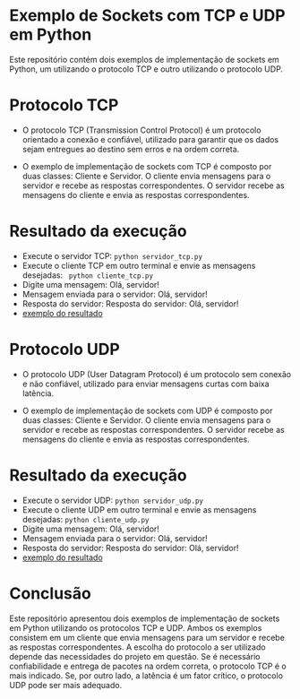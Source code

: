 # Exemplo de Sockets com TCP e UDP em Python
Este repositório contém dois exemplos de implementação de sockets em Python, um utilizando o protocolo TCP e outro utilizando o protocolo UDP.

# Protocolo TCP
- O protocolo TCP (Transmission Control Protocol) é um protocolo orientado a conexão e confiável, utilizado para garantir que os dados sejam entregues ao destino sem erros e na ordem correta.

- O exemplo de implementação de sockets com TCP é composto por duas classes: Cliente e Servidor. O cliente envia mensagens para o servidor e recebe as respostas correspondentes. O servidor recebe as mensagens do cliente e envia as respostas correspondentes.

# Resultado da execução
- Execute o servidor TCP:
 ``` python servidor_tcp.py  ``` 
- Execute o cliente TCP em outro terminal e envie as mensagens desejadas:
 ```  python cliente_tcp.py ``` 
- Digite uma mensagem: Olá, servidor!
- Mensagem enviada para o servidor: Olá, servidor!
- Resposta do servidor: Resposta do servidor: Olá, servidor!
- [exemplo do resultado](https://user-images.githubusercontent.com/71457360/229209511-49b05faf-ebcd-4e0a-b892-efe041e1e118.PNG)


# Protocolo UDP
- O protocolo UDP (User Datagram Protocol) é um protocolo sem conexão e não confiável, utilizado para enviar mensagens curtas com baixa latência.

- O exemplo de implementação de sockets com UDP é composto por duas classes: Cliente e Servidor. O cliente envia mensagens para o servidor e recebe as respostas correspondentes. O servidor recebe as mensagens do cliente e envia as respostas correspondentes.

# Resultado da execução
- Execute o servidor UDP:
 ``` python servidor_udp.py ``` 
- Execute o cliente UDP em outro terminal e envie as mensagens desejadas:
 ``` python cliente_udp.py  ``` 
- Digite uma mensagem: Olá, servidor!
- Mensagem enviada para o servidor: Olá, servidor!
- Resposta do servidor: Resposta do servidor: Olá, servidor!
 - [exemplo do resultado](https://user-images.githubusercontent.com/71457360/229212732-bd6cc70b-71f4-4eb3-be74-dfe3ec697861.png)
# Conclusão
Este repositório apresentou dois exemplos de implementação de sockets em Python utilizando os protocolos TCP e UDP. Ambos os exemplos consistem em um cliente que envia mensagens para um servidor e recebe as respostas correspondentes. A escolha do protocolo a ser utilizado depende das necessidades do projeto em questão. Se é necessário confiabilidade e entrega de pacotes na ordem correta, o protocolo TCP é o mais indicado. Se, por outro lado, a latência é um fator crítico, o protocolo UDP pode ser mais adequado.
